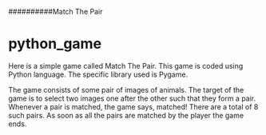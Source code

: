 ##########Match The Pair
# python_game
Here is a simple game called Match The Pair.
This game is coded using Python language.
The specific library used is Pygame.


The game consists of some pair of images of animals. The target of the game is to select two images one after the other such that they form a pair. Whenever a pair is matched, the game says, matched! There are a total of 8 such pairs. As soon as all the pairs are matched by the player the game ends.

